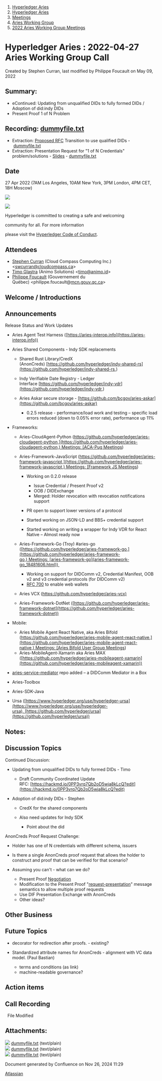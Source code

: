 1. [Hyperledger Aries](index.html)
2. [Hyperledger Aries](Hyperledger-Aries_18481154.html)
3. [Meetings](Meetings_18481222.html)
4. [Aries Working Group](Aries-Working-Group_18481228.html)
5. [2022 Aries Working Group Meetings](2022-Aries-Working-Group-Meetings_18515842.html)

# Hyperledger Aries : 2022-04-27 Aries Working Group Call

Created by Stephen Curran, last modified by Philippe Foucault on May 09, 2022

## Summary:

- eContinued: Updating from unqualified DIDs to fully formed DIDs / Adoption of did:indy DIDs
- Present Proof 1 of N Problem

## Recording: [dummyfile.txt](#)

- Extraction: [Proposed RFC](https://hackmd.io/0PP3vrq7Qb2oD5wja8kLcQ?edit) Transition to use qualified DIDs - [dummyfile.txt](#)
- Extraction: Presentation Request for "1 of N Credentials" problem/solutions - [Slides](https://docs.google.com/presentation/d/1wKhGpkMuGtLGmxcr4-BqkFRK9ijqjXtUN25776uKeIo/edit?usp=sharing) - [dummyfile.txt](#)

## Date

27 Apr 2022 (7AM Los Angeles, 10AM New York, 3PM London, 4PM CET, 18H Moscow)

![](https://wiki.hyperledger.org/download/attachments/29034696/Antitrustnotice.png?version=1&modificationDate=1581695654000&api=v2)

![](https://wiki.hyperledger.org/download/attachments/2392771/welcome.png?version=2&modificationDate=1572450107000&api=v2)

Hyperledger is committed to creating a safe and welcoming

community for all. For more information

please visit the [Hyperledger Code of Conduct](https://lf-hyperledger.atlassian.net/wiki/display/HYP/Hyperledger+Code+of+Conduct).

## Attendees

- [Stephen Curran](https://lf-hyperledger.atlassian.net/wiki/people/557058:d676f135-ecd6-465b-b7eb-f87976bf4569?ref=confluence) (Cloud Compass Computing Inc.) &lt;swcurran@cloudcompass.ca&gt;
- [Timo Glastra](https://lf-hyperledger.atlassian.net/wiki/people/5f64a069a1048d0069073500?ref=confluence) (Animo Solutions) &lt;timo@animo.id&gt;
- [Philippe Foucault](https://lf-hyperledger.atlassian.net/wiki/people/62150c66c345490071971b9f?ref=confluence) (Gouvernement du Québec) &lt;philippe.foucault@[mcn.gouv.qc.ca](http://mcn.gouv.qc.ca/)&gt;

## Welcome / Introductions

## Announcements

Release Status and Work Updates

- Aries Agent Test Harness ([https://aries-interop.info](https://aries-interop.info))
- Aries Shared Components - Indy SDK replacements
  
  - Shared Rust Library/CredX (AnonCreds) [https://github.com/hyperledger/indy-shared-rs](https://github.com/hyperledger/indy-shared-rs,)
  - Indy Verifiable Date Registry - Ledger Interface [https://github.com/hyperledger/indy-vdr](https://github.com/hyperledger/indy-vdr,)
  - Aries Askar secure storage - [https://github.com/bcgov/aries-askar](https://github.com/bcgov/aries-askar)
    
    - 0.2.5 release - performance/load work and testing – specific load errors reduced (down to 0.05% error rate), performance up 11%
- Frameworks:
  
  - Aries-CloudAgent-Python ([https://github.com/hyperledger/aries-cloudagent-python,](https://github.com/hyperledger/aries-cloudagent-python,) Meetings: [ACA-Pug Meetings](ACA-Pug-Meetings_18484272.html))
  - Aries-Framework-JavaScript ([https://github.com/hyperledger/aries-framework-javascript,](https://github.com/hyperledger/aries-framework-javascript,) Meetings: [Framework JS Meetings](Framework-JS-Meetings_18482467.html))
    
    - Working on 0.2.0 release
      
      - Issue Credential / Present Proof v2
      - OOB / DIDExchange
      - Merged: Holder revocation with revocation notifications support
    - PR open to support lower versions of a protocol
    - Started working on JSON-LD and BBS+ credential support
    - Started working on writing a wrapper for Indy VDR for React Native – Almost ready now
  - Aries-Framework-Go (Troy) #aries-go ([https://github.com/hyperledger/aries-framework-go,](https://github.com/hyperledger/aries-framework-go,) Meetings: [aries-framework-go](aries-framework-go_18481606.html)) 
    
    - Working on support for DIDComm v2, Credential Manifest, OOB v2 and v3 credential protocols (for DIDComm v2)
    - [RFC 700](https://github.com/hyperledger/aries-rfcs/pull/700) to enable web wallets
  - Aries VCX ([https://github.com/hyperledger/aries-vcx)](https://github.com/hyperledger/aries-vcx%29)
  - Aries-Framework-DotNet ([https://github.com/hyperledger/aries-framework-dotnet](https://github.com/hyperledger/aries-framework-dotnet))
- Mobile:
  
  - Aries Mobile Agent React Native, aka Aries Bifold ([https://github.com/hyperledger/aries-mobile-agent-react-native,](https://github.com/hyperledger/aries-mobile-agent-react-native,) Meetings: [Aries Bifold User Group Meetings](Aries-Bifold-User-Group-Meetings_18490725.html))
  - Aries-MobileAgent-Xamarin aka Aries MAX ([https://github.com/hyperledger/aries-mobileagent-xamarin](https://github.com/hyperledger/aries-mobileagent-xamarin))
- [aries-service-mediator](https://github.com/hyperledger/aries-mediator-service) repo added – a DIDComm Mediator in a Box
- Aries-Toolbox
- Aries-SDK-Java
- Ursa ([https://www.hyperledger.org/use/hyperledger-ursa](https://www.hyperledger.org/use/hyperledger-ursa), [https://github.com/hyperledger/ursa](https://github.com/hyperledger/ursa))

## Notes:

## Discussion Topics

Continued Discussion:

- Updating from unqualified DIDs to fully formed DIDs - Timo 
  
  - Draft Community Coordinated Update RFC: [https://hackmd.io/0PP3vrq7Qb2oD5wja8kLcQ?edit](https://hackmd.io/0PP3vrq7Qb2oD5wja8kLcQ?edit)
- Adoption of did:indy DIDs - Stephen
  
  - CredX for the shared components
  - Also need updates for Indy SDK
    
    - Point about the did

AnonCreds Proof Request Challenge:

- Holder has one of N credentials with different schema, issuers
- Is there a single AnonCreds proof request that allows the holder to construct and proof that can be verified for that scenario?
- Assuming you can't - what can we do?
  
  - Present Proof [Negotiation](https://github.com/hyperledger/aries-rfcs/tree/main/features/0454-present-proof-v2#negotiation-and-preview)
  - Modification to the Present Proof "[request-presentation](https://github.com/hyperledger/aries-rfcs/tree/main/features/0454-present-proof-v2#request-presentation)" message semantics to allow multiple proof requests
  - Use DIF Presentation Exchange with AnonCreds
  - Other ideas?

## Other Business

## Future Topics

- decorator for redirection after proofs. - existing?
- Standardized attribute names for AnonCreds - alignment with VC data model. (Paul Bastian)
  
  - terms and conditions (as link)
  - machine-readable governance?

## Action items

## Call Recording

  File Modified

## Attachments:

![](images/icons/bullet_blue.gif) [dummyfile.txt](attachments/18496216/18516218.txt) (text/plain)  
![](images/icons/bullet_blue.gif) [dummyfile.txt](attachments/18496216/18516217.txt) (text/plain)  
![](images/icons/bullet_blue.gif) [dummyfile.txt](attachments/18496216/18516216.txt) (text/plain)

Document generated by Confluence on Nov 26, 2024 11:29

[Atlassian](http://www.atlassian.com/)
